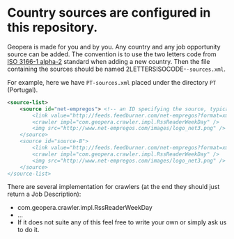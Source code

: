 Country sources are configured in this repository.
=======

Geopera is made for you and by you. Any country and any job opportunity source can be added. The convention is to use the two letters code from [ISO 3166-1 alpha-2](http://en.wikipedia.org/wiki/ISO_3166-1_alpha-2) standard when adding a new country. Then the file containing the sources should be named 2LETTERSISOCODE-`-sources.xml`.

For example, here we have `PT-sources.xml` placed under the directory `PT` (Portugal).

```XML
<source-list> 
	<source id="net-empregos"> <!-- an ID specifying the source, typically the name of the web site"
		<link value="http://feeds.feedburner.com/net-empregos?format=xml"/>
		<crawler impl="com.geopera.crawler.impl.RssReaderWeekDay" />
		<img src="http://www.net-empregos.com/images/logo_net3.png" />
	</source>
	<source id="source-B">
		<link value="http://feeds.feedburner.com/net-empregos?format=xml"/>
		<crawler impl="com.geopera.crawler.impl.RssReaderWeekDay" />
		<img src="http://www.net-empregos.com/images/logo_net3.png" />
	</source>
</source-list>
```
There are several implementation for crawlers (at the end they should just return a Job Description):
* com.geopera.crawler.impl.RssReaderWeekDay
* ...
* If it does not suite any of this feel free to write your own or simply ask us to do it.

